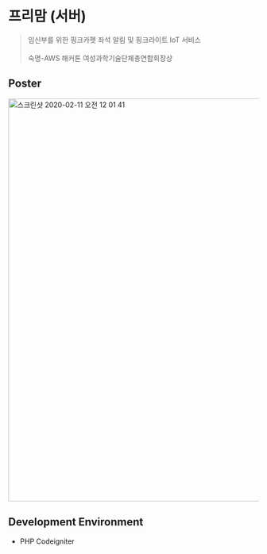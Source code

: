 # 프리맘 (서버)
> 임신부를 위한 핑크카펫 좌석 알림 및 핑크라이트 IoT 서비스<br><br>
> 숙명-AWS 해커톤 여성과학기술단체총연합회장상

## Poster
<img width="812" alt="스크린샷 2020-02-11 오전 12 01 41" src="https://user-images.githubusercontent.com/21326503/74161498-60a2a800-4c62-11ea-9ad5-a85dd0f0ded4.png">

## Development Environment
- PHP Codeigniter

